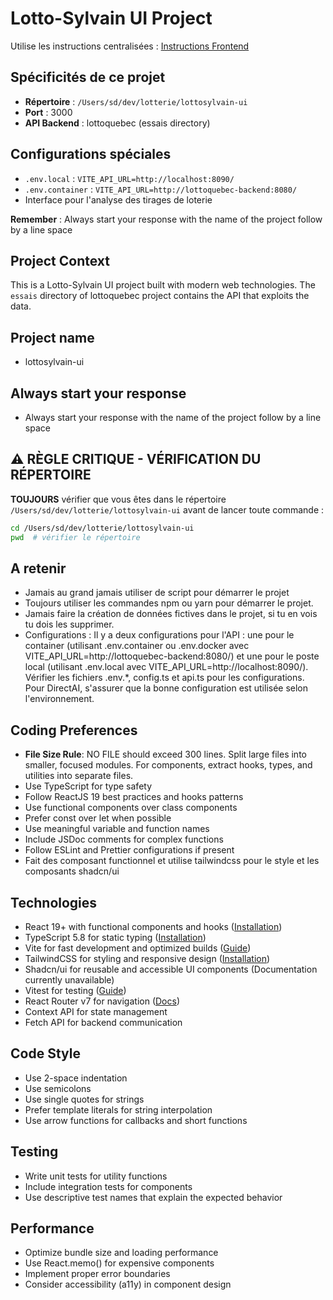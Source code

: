 # Lotto-Sylvain UI Project

Utilise les instructions centralisées : [Instructions Frontend](/Users/sd/dev/dockerportail/copilot-instructions-frontend.md)

## Spécificités de ce projet

- **Répertoire** : `/Users/sd/dev/lotterie/lottosylvain-ui`
- **Port** : 3000
- **API Backend** : lottoquebec (essais directory)

## Configurations spéciales
- `.env.local` : `VITE_API_URL=http://localhost:8090/`
- `.env.container` : `VITE_API_URL=http://lottoquebec-backend:8080/`
- Interface pour l'analyse des tirages de loterie

**Remember** : Always start your response with the name of the project follow by a line space

## Project Context
This is a Lotto-Sylvain UI project built with modern web technologies. 
The `essais` directory of lottoquebec project contains the API that exploits the data.

## Project name
- lottosylvain-ui

## Always start your response
- Always start your response with the name of the project follow by a line space

## ⚠️ RÈGLE CRITIQUE - VÉRIFICATION DU RÉPERTOIRE

**TOUJOURS** vérifier que vous êtes dans le répertoire `/Users/sd/dev/lotterie/lottosylvain-ui` avant de lancer toute commande :
```bash
cd /Users/sd/dev/lotterie/lottosylvain-ui
pwd  # vérifier le répertoire
```

## A retenir
- Jamais au grand jamais utiliser de script pour démarrer le projet
- Toujours utiliser les commandes npm ou yarn pour démarrer le projet.
- Jamais faire la création de données fictives dans le projet, si tu en vois tu dois les supprimer.
- Configurations : Il y a deux configurations pour l'API : une pour le container (utilisant .env.container ou .env.docker avec VITE_API_URL=http://lottoquebec-backend:8080/) et une pour le poste local (utilisant .env.local avec VITE_API_URL=http://localhost:8090/). Vérifier les fichiers .env.*, config.ts et api.ts pour les configurations. Pour DirectAI, s'assurer que la bonne configuration est utilisée selon l'environnement.

## Coding Preferences
- **File Size Rule**: NO FILE should exceed 300 lines. Split large files into smaller, focused modules. For components, extract hooks, types, and utilities into separate files.
- Use TypeScript for type safety
- Follow ReactJS 19 best practices and hooks patterns
- Use functional components over class components
- Prefer const over let when possible
- Use meaningful variable and function names
- Include JSDoc comments for complex functions
- Follow ESLint and Prettier configurations if present
- Fait des composant functionnel et utilise tailwindcss pour le style et les composants shadcn/ui

## Technologies
- React 19+ with functional components and hooks ([Installation](https://react.dev/learn/installation))
- TypeScript 5.8 for static typing ([Installation](https://www.typescriptlang.org/download/))
- Vite for fast development and optimized builds ([Guide](https://vite.dev/guide/))
- TailwindCSS for styling and responsive design ([Installation](https://tailwindcss.com/docs/installation))
- Shadcn/ui for reusable and accessible UI components (Documentation currently unavailable)
- Vitest for testing ([Guide](https://vitest.dev/guide/))
- React Router v7 for navigation ([Docs](https://reactrouter.com/home))
- Context API for state management
- Fetch API for backend communication

## Code Style
- Use 2-space indentation
- Use semicolons
- Use single quotes for strings
- Prefer template literals for string interpolation
- Use arrow functions for callbacks and short functions

## Testing
- Write unit tests for utility functions
- Include integration tests for components
- Use descriptive test names that explain the expected behavior

## Performance
- Optimize bundle size and loading performance
- Use React.memo() for expensive components
- Implement proper error boundaries
- Consider accessibility (a11y) in component design
